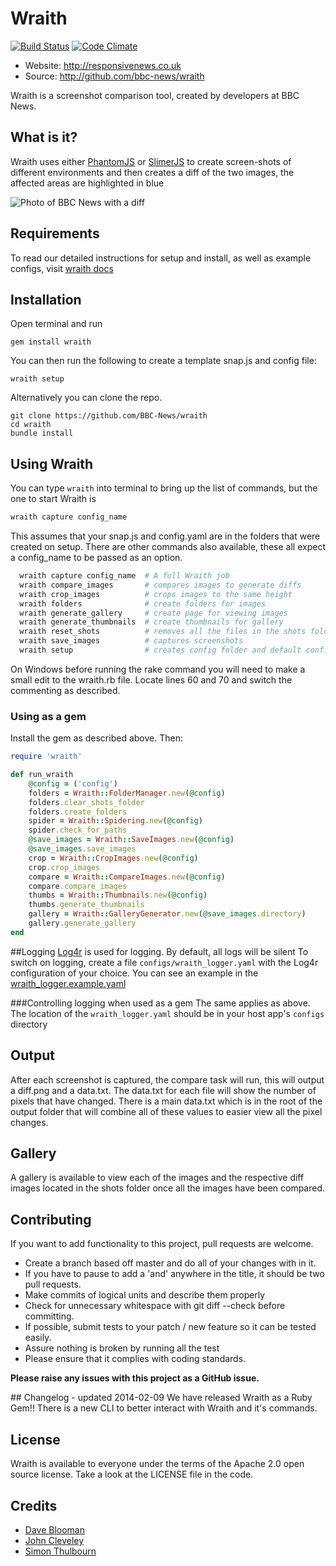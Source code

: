 # Wraith 

[![Build Status](https://secure.travis-ci.org/BBC-News/wraith.png?branch=master)](http://travis-ci.org/BBC-News/wraith)
[![Code Climate](https://codeclimate.com/github/BBC-News/wraith.png)](https://codeclimate.com/github/BBC-News/wraith)

 * Website: http://responsivenews.co.uk
 * Source: http://github.com/bbc-news/wraith

Wraith is a screenshot comparison tool, created by developers at BBC News.


## What is it?

Wraith uses either [PhantomJS](http://phantomjs.org) or
[SlimerJS](http://slimerjs.org) to create screen-shots of different environments
and then creates a diff of the two images, the affected areas are highlighted in
blue

![Photo of BBC News with a
diff](http://bbc-news.github.io/wraith/img/320_diff.png)


## Requirements

To read our detailed instructions for setup and install, as well as example configs, visit [wraith docs](http://bbc-news.github.io/wraith/index.html) 

## Installation

Open terminal and run

    gem install wraith

You can then run the following to create a template snap.js and config file:
    
    wraith setup

Alternatively you can clone the repo.    
    
    git clone https://github.com/BBC-News/wraith
    cd wraith
    bundle install

## Using Wraith
You can type `wraith` into terminal to bring up the list of commands, but the one to start Wraith is 

```sh
wraith capture config_name
```

This assumes that your snap.js and config.yaml are in the folders that were created on setup.  There are other commands also available, these all expect a config_name to be passed as an option.  

```sh
  wraith capture config_name  # A full Wraith job
  wraith compare_images       # compares images to generate diffs
  wraith crop_images          # crops images to the same height
  wraith folders              # create folders for images
  wraith generate_gallery     # create page for viewing images
  wraith generate_thumbnails  # create thumbnails for gallery
  wraith reset_shots          # removes all the files in the shots folder
  wraith save_images          # captures screenshots
  wraith setup                # creates config folder and default config
```

On Windows before running the rake command you will need to make a small edit to the wraith.rb file.
Locate lines 60 and 70 and switch the commenting as described.


### Using as a gem

Install the gem as described above.
Then:

```ruby
require 'wraith'

def run_wraith
	@config = ('config')
	folders = Wraith::FolderManager.new(@config)
    folders.clear_shots_folder
    folders.create_folders
    spider = Wraith::Spidering.new(@config)
    spider.check_for_paths
    @save_images = Wraith::SaveImages.new(@config)
    @save_images.save_images
    crop = Wraith::CropImages.new(@config)
    crop.crop_images
    compare = Wraith::CompareImages.new(@config)
    compare.compare_images
    thumbs = Wraith::Thumbnails.new(@config)
    thumbs.generate_thumbnails
    gallery = Wraith::GalleryGenerator.new(@save_images.directory)
    gallery.generate_gallery
end
```

##Logging
[Log4r](http://log4r.rubyforge.org/) is used for logging.
By default, all logs will be silent To switch on logging, create a file ```configs/wraith_logger.yaml``` with the Log4r configuration of your choice.
You can see an example in the [wraith_logger.example.yaml](configs/wraith_logger.example.yaml)

###Controlling logging when used as a gem
The same applies as above. The location of the ```wraith_logger.yaml``` should be in your host app's ```configs``` directory

## Output

After each screenshot is captured, the compare task will run, this will output a diff.png and a data.txt.  The data.txt for each file will show the number of pixels that have changed.  There is a main data.txt which is in the root of the output folder that will combine all of these values to easier view all the pixel changes.

## Gallery

A gallery is available to view each of the images and the respective diff images located in the shots folder once all the images have been compared.

## Contributing

If you want to add functionality to this project, pull requests are welcome.

 * Create a branch based off master and do all of your changes with in it.
 * If you have to pause to add a 'and' anywhere in the title, it should be two pull requests.
 * Make commits of logical units and describe them properly
 * Check for unnecessary whitespace with git diff --check before committing.
 * If possible, submit tests to your patch / new feature so it can be tested easily.
 * Assure nothing is broken by running all the test
 * Please ensure that it complies with coding standards.

**Please raise any issues with this project as a GitHub issue.**

## Changelog - updated 2014-02-09
We have released Wraith as a Ruby Gem!!  There is a new CLI to better interact with Wraith and it's commands.

## License

Wraith is available to everyone under the terms of the Apache 2.0 open source license. 
Take a look at the LICENSE file in the code.

## Credits

 * [Dave Blooman](http://twitter.com/dblooman)
 * [John Cleveley](http://twitter.com/jcleveley)
 * [Simon Thulbourn](http://twitter.com/sthulbourn)

